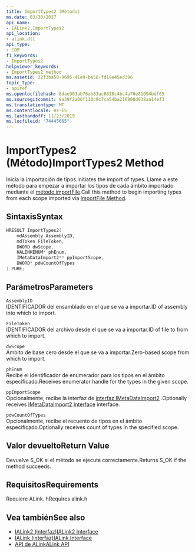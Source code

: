 ```yaml
---
title: ImportTypes2 (Método)
ms.date: 03/30/2017
api_name:
- IALink2.ImportTypes2
api_location:
- alink.dll
api_type:
- COM
f1_keywords:
- ImportTypes2
helpviewer_keywords:
- ImportTypes2 method
ms.assetid: 32f3ba58-9695-41e9-ba58-fd19e45ed396
topic_type:
- apiref
ms.openlocfilehash: 8dae903ab76ab83ac0818c4bc4a76e81094bdf65
ms.sourcegitcommit: 9a39f2a06f110c9c7ca54ba216900d038aa14ef3
ms.translationtype: MT
ms.contentlocale: es-ES
ms.lasthandoff: 11/23/2019
ms.locfileid: "74445665"
---
```

# <a name="importtypes2-method"></a><span data-ttu-id="b34fe-102">ImportTypes2 (Método)</span><span class="sxs-lookup"><span data-stu-id="b34fe-102">ImportTypes2 Method</span></span>
<span data-ttu-id="b34fe-103">Inicia la importación de tipos.</span><span class="sxs-lookup"><span data-stu-id="b34fe-103">Initiates the import of types.</span></span> <span data-ttu-id="b34fe-104">Llame a este método para empezar a importar los tipos de cada ámbito importado mediante el [método importFile](importfile-method.md).</span><span class="sxs-lookup"><span data-stu-id="b34fe-104">Call this method to begin importing types from each scope imported via [ImportFile Method](importfile-method.md).</span></span>  
  
## <a name="syntax"></a><span data-ttu-id="b34fe-105">Sintaxis</span><span class="sxs-lookup"><span data-stu-id="b34fe-105">Syntax</span></span>  
  
```cpp  
HRESULT ImportTypes2(  
    mdAssembly AssemblyID,  
    mdToken FileToken,  
    DWORD dwScope,  
    HALINKENUM* phEnum,  
    IMetaDataImport2** ppImportScope,  
    DWORD* pdwCountOfTypes  
) PURE;  
```  
  
## <a name="parameters"></a><span data-ttu-id="b34fe-106">Parámetros</span><span class="sxs-lookup"><span data-stu-id="b34fe-106">Parameters</span></span>  
 `AssemblyID`  
 <span data-ttu-id="b34fe-107">IDENTIFICADOR del ensamblado en el que se va a importar.</span><span class="sxs-lookup"><span data-stu-id="b34fe-107">ID of assembly into which to import.</span></span>  
  
 `FileToken`  
 <span data-ttu-id="b34fe-108">IDENTIFICADOR del archivo desde el que se va a importar.</span><span class="sxs-lookup"><span data-stu-id="b34fe-108">ID of file to from which to import.</span></span>  
  
 `dwScope`  
 <span data-ttu-id="b34fe-109">Ámbito de base cero desde el que se va a importar.</span><span class="sxs-lookup"><span data-stu-id="b34fe-109">Zero-based scope from which to import.</span></span>  
  
 `phEnum`  
 <span data-ttu-id="b34fe-110">Recibe el identificador de enumerador para los tipos en el ámbito especificado.</span><span class="sxs-lookup"><span data-stu-id="b34fe-110">Receives enumerator handle for the types in the given scope.</span></span>  
  
 `ppImportScope`  
 <span data-ttu-id="b34fe-111">Opcionalmente, recibe la interfaz de [interfaz IMetaDataImport2](../metadata/imetadataimport2-interface.md) .</span><span class="sxs-lookup"><span data-stu-id="b34fe-111">Optionally receives [IMetaDataImport2 Interface](../metadata/imetadataimport2-interface.md) interface.</span></span>  
  
 `pdwCountOfTypes`  
 <span data-ttu-id="b34fe-112">Opcionalmente, recibe el recuento de tipos en el ámbito especificado.</span><span class="sxs-lookup"><span data-stu-id="b34fe-112">Optionally receives count of types in the specified scope.</span></span>  
  
## <a name="return-value"></a><span data-ttu-id="b34fe-113">Valor devuelto</span><span class="sxs-lookup"><span data-stu-id="b34fe-113">Return Value</span></span>  
 <span data-ttu-id="b34fe-114">Devuelve S_OK si el método se ejecuta correctamente.</span><span class="sxs-lookup"><span data-stu-id="b34fe-114">Returns S_OK if the method succeeds.</span></span>  
  
## <a name="requirements"></a><span data-ttu-id="b34fe-115">Requisitos</span><span class="sxs-lookup"><span data-stu-id="b34fe-115">Requirements</span></span>  
 <span data-ttu-id="b34fe-116">Requiere ALink. h</span><span class="sxs-lookup"><span data-stu-id="b34fe-116">Requires alink.h</span></span>  
  
## <a name="see-also"></a><span data-ttu-id="b34fe-117">Vea también</span><span class="sxs-lookup"><span data-stu-id="b34fe-117">See also</span></span>

- [<span data-ttu-id="b34fe-118">IALink2 (interfaz)</span><span class="sxs-lookup"><span data-stu-id="b34fe-118">IALink2 Interface</span></span>](ialink2-interface.md)
- [<span data-ttu-id="b34fe-119">IALink (interfaz)</span><span class="sxs-lookup"><span data-stu-id="b34fe-119">IALink Interface</span></span>](ialink-interface.md)
- [<span data-ttu-id="b34fe-120">API de ALink</span><span class="sxs-lookup"><span data-stu-id="b34fe-120">ALink API</span></span>](index.md)
